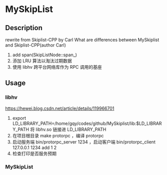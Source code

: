 # MySkipList
## Description
rewrite from Skiplist-CPP by Carl
What are differences between MySkiplist and Skiplist-CPP(author Carl)
1. add span(SkipListNode::span_)
2. 添加 LRU 算法以淘汰过期数据
3. 使用 libhv 跨平台网络库作为 RPC 调用的基座

## Usage
### libhv
https://hewei.blog.csdn.net/article/details/119966701
1. export LD_LIBRARY_PATH=/home/gqy/codes/github/MySkiplist/lib:$LD_LIBRARY_PATH 将 libhv.so 链接进 LD_LIBRARY_PATH
2. 在项目根目录 make protorpc ，编译 protorpc
3. 启动服务端 bin/protorpc_server 1234 ，启动客户端 bin/protorpc_client 127.0.0.1 1234 add 1 2
4. 检查打印是否服务预期

### MySkipList
